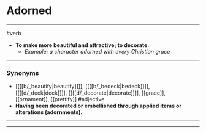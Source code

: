# Adorned
---
#verb
- **To make more beautiful and attractive; to decorate.**
	- _Example: a character adorned with every Christian grace_
---
### Synonyms
- [[[[b/_beautify|beautify]]]], [[[[b/_bedeck|bedeck]]]], [[[[d/_deck|deck]]]], [[[[d/_decorate|decorate]]]], [[grace]], [[ornament]], [[prettify]]
#adjective
- **Having been decorated or embellished through applied items or alterations (adornments).**
---
---
